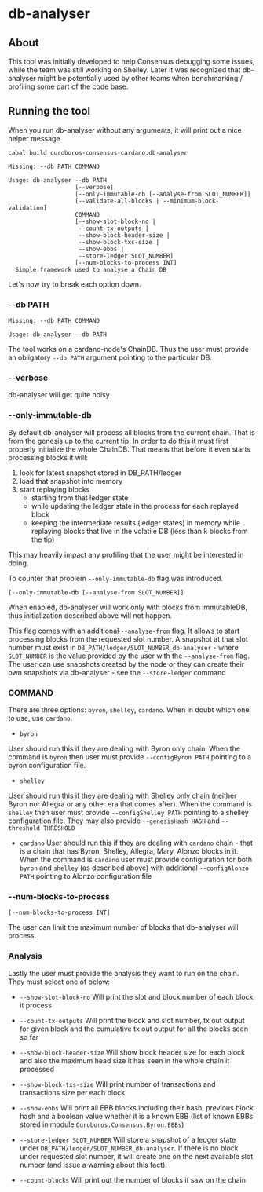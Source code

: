 # db-analyser

## About
This tool was initially developed to help Consensus debugging some issues, while the team was still working on Shelley. Later it was recognized that db-analyser might be potentially used by other teams when benchmarking / profiling some part of the code base.

## Running the tool

When you run db-analyser without any arguments, it will print out a nice helper message

```
cabal build ouroboros-consensus-cardano:db-analyser

Missing: --db PATH COMMAND

Usage: db-analyser --db PATH
                   [--verbose]
                   [--only-immutable-db [--analyse-from SLOT_NUMBER]]
                   [--validate-all-blocks | --minimum-block-validation]
				   COMMAND
                   [--show-slot-block-no |
				    --count-tx-outputs |
                    --show-block-header-size |
					--show-block-txs-size |
                    --show-ebbs |
					--store-ledger SLOT_NUMBER]
                   [--num-blocks-to-process INT]
  Simple framework used to analyse a Chain DB

```

Let's now try to break each option down.

### --db PATH

```
Missing: --db PATH COMMAND

Usage: db-analyser --db PATH
```

The tool works on a cardano-node's ChainDB. Thus the user must provide an obligatory `--db PATH` argument pointing to the particular DB.

### --verbose

db-analyser will get quite noisy

### --only-immutable-db

By default db-analyser will process all blocks from the current chain. That is from the genesis up to the current tip. In order to do this it must first properly initialize the whole ChainDB. That means that before it even starts processing blocks it will:

1. look for latest snapshot stored in DB_PATH/ledger
2. load that snapshot into memory
3. start replaying blocks
   * starting from that ledger state
   * while updating the ledger state in the process for each replayed block
   * keeping the intermediate results (ledger states) in memory while replaying blocks that live in the volatile DB (less than k blocks from the tip)

This may heavily impact any profiling that the user might be interested in doing.

To counter that problem `--only-immutable-db` flag was introduced.

```
[--only-immutable-db [--analyse-from SLOT_NUMBER]]
```

When enabled, db-analyser will work only with blocks from immutableDB, thus initialization described above will not happen.

This flag comes with an additional `--analyse-from` flag. It allows to start processing blocks from the requested slot number. A snapshot at that slot number must exist in `DB_PATH/ledger/SLOT_NUMBER_db-analyser` - where `SLOT_NUMBER` is the value provided by the user with the `--analyse-from` flag.
The user can use snapshots created by the node or they can create their own snapshots via db-analyser - see the `--store-ledger` command

### COMMAND

There are three options: `byron`, `shelley`, `cardano`. When in doubt which one to use, use `cardano`.

* `byron`

User should run this if they are dealing with Byron only chain. When the command is `byron` then user must provide `--configByron PATH` pointing to a byron configuration file.

* `shelley`

User should run this if they are dealing with Shelley only chain (neither Byron nor Allegra or any other era that comes after). When the command is `shelley` then user must provide `--configShelley PATH` pointing to a shelley configuration file. They may also provide `--genesisHash HASH` and `--threshold THRESHOLD`

* `cardano`
User should run this if they are dealing with `cardano` chain - that is a chain that has Byron, Shelley, Allegra, Mary, Alonzo blocks in it. When the command is `cardano` user must provide configuration for both `byron` and `shelley` (as described above) with additional `--configAlonzo PATH` pointing to Alonzo configuration file

### --num-blocks-to-process

```
[--num-blocks-to-process INT]
```

The user can limit the maximum number of blocks that db-analyser will process.

### Analysis

Lastly the user must provide the analysis they want to run on the chain. They must select one of below:

* `--show-slot-block-no` Will print the slot and block number of each block it process

* `--count-tx-outputs` Will print the block and slot number, tx out output for given block and the cumulative tx out output for all the blocks seen so far

* `--show-block-header-size` Will show block header size for each block and also the maximum head size it has seen in the whole chain it processed

* `--show-block-txs-size` Will print number of transactions and transactions size per each block

* `--show-ebbs` Will print all EBB blocks including their hash, previous block hash and a boolean value whether it is a known EBB (list of known EBBs stored in module `Ouroboros.Consensus.Byron.EBBs`)

* `--store-ledger SLOT_NUMBER` Will store a snapshot of a ledger state under `DB_PATH/ledger/SLOT_NUMBER_db-analyser`. If there is no block under requested slot number, it will create one on the next available slot number (and issue a warning about this fact).

* `--count-blocks` Will print out the number of blocks it saw on the chain
